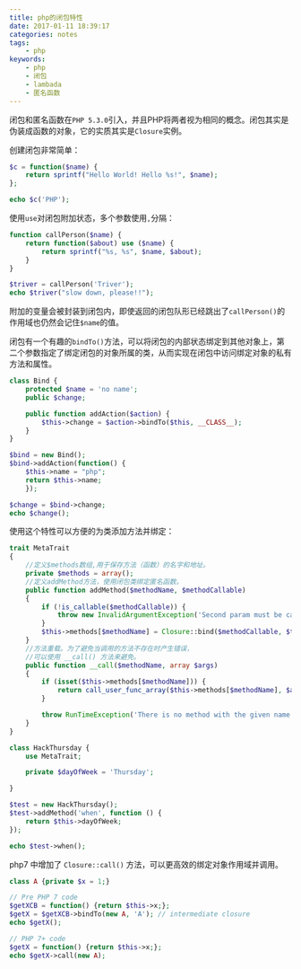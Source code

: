 ```yaml
---
title: php的闭包特性
date: 2017-01-11 18:39:17
categories: notes
tags:
    - php
keywords:
    - php
    - 闭包
    - lambada
    - 匿名函数
---
```


闭包和匿名函数在`PHP 5.3.0`引入，并且PHP将两者视为相同的概念。闭包其实是伪装成函数的对象，它的实质其实是`Closure`实例。

创建闭包非常简单：

```php
$c = function($name) {
    return sprintf("Hello World! Hello %s!", $name);
};

echo $c('PHP');
```

使用`use`对闭包附加状态，多个参数使用`,`分隔：

```php
function callPerson($name) {
    return function($about) use ($name) {
        return sprintf("%s, %s", $name, $about);
    }
}

$triver = callPerson('Triver');
echo $triver("slow down, please!!");

```

附加的变量会被封装到闭包内，即使返回的闭包队形已经跳出了`callPerson()`的作用域也仍然会记住`$name`的值。

闭包有一个有趣的`bindTo()`方法，可以将闭包的内部状态绑定到其他对象上，第二个参数指定了绑定闭包的对象所属的类，从而实现在闭包中访问绑定对象的私有方法和属性。

```php
class Bind {
    protected $name = 'no name';
    public $change;

    public function addAction($action) {
        $this->change = $action->bindTo($this, __CLASS__);
    }
}

$bind = new Bind();
$bind->addAction(function() {
    $this->name = "php";
    return $this->name;
    });

$change = $bind->change;
echo $change();
```

使用这个特性可以方便的为类添加方法并绑定：

```php
trait MetaTrait
{
    //定义$methods数组,用于保存方法（函数）的名字和地址。
    private $methods = array();
    //定义addMethod方法，使用闭包类绑定匿名函数。
    public function addMethod($methodName, $methodCallable)
    {
        if (!is_callable($methodCallable)) {
            throw new InvalidArgumentException('Second param must be callable');
        }
        $this->methods[$methodName] = Closure::bind($methodCallable, $this, get_class());
    }
    //方法重载。为了避免当调用的方法不存在时产生错误，
    //可以使用 __call() 方法来避免。
    public function __call($methodName, array $args)
    {
        if (isset($this->methods[$methodName])) {
            return call_user_func_array($this->methods[$methodName], $args);
        }

        throw RunTimeException('There is no method with the given name to call');
    }
}

class HackThursday {
    use MetaTrait;

    private $dayOfWeek = 'Thursday';

}

$test = new HackThursday();
$test->addMethod('when', function () {
    return $this->dayOfWeek;
});

echo $test->when();
```

php7 中增加了 `Closure::call()` 方法，可以更高效的绑定对象作用域并调用。

```php
class A {private $x = 1;}

// Pre PHP 7 code
$getXCB = function() {return $this->x;};
$getX = $getXCB->bindTo(new A, 'A'); // intermediate closure
echo $getX();

// PHP 7+ code
$getX = function() {return $this->x;};
echo $getX->call(new A);
```


